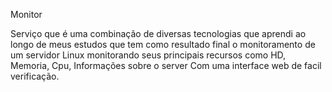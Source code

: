 Monitor

Serviço que é uma combinação de diversas tecnologias que aprendi ao longo de 
meus estudos que tem como resultado final o monitoramento de um servidor Linux
monitorando seus principais recursos como HD, Memoria, Cpu, Informações sobre o server
Com uma interface web de facil verificação.

